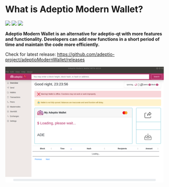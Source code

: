 # What is Adeptio Modern Wallet?

[![](https://img.shields.io/github/release/adeptio-project/adeptioModernWallet.svg)](https://github.com/adeptio-project/adeptioModernWallet/releases)
[![](https://img.shields.io/github/downloads/adeptio-project/adeptioModernWallet/total.svg)](https://github.com/adeptio-project/adeptioModernWallet/releases)
[![](https://img.shields.io/github/issues/adeptio-project/adeptioModernWallet.svg)](https://github.com/adeptio-project/adeptioModernWallet/issues)

**Adeptio Modern Wallet is an alternative for adeptio-qt with more features and functionality. Developers can add new functions in a short period of time and maintain the code more efficiently.**

Check for latest release: https://github.com/adeptio-project/adeptioModernWallet/releases

![Alt text](https://raw.githubusercontent.com/adeptio-project/adeptioModernWallet/master/examples/overview_0.3.0_.png)
